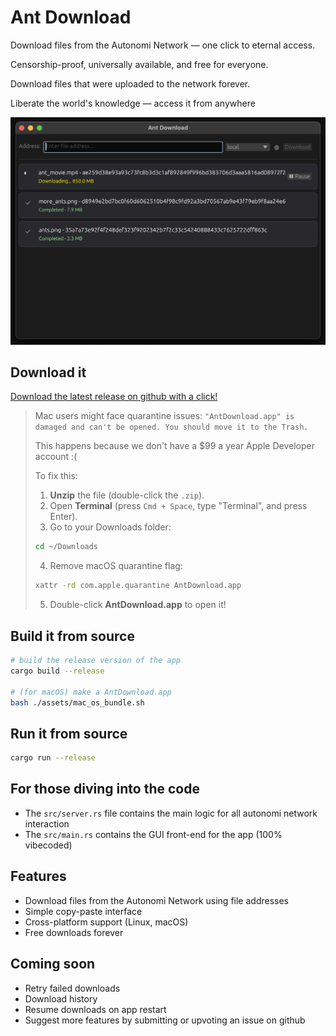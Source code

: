 # Ant Download

Download files from the Autonomi Network — one click to eternal access.

Censorship-proof, universally available, and free for everyone.

Download files that were uploaded to the network forever.

Liberate the world's knowledge — access it from anywhere

![](./assets/ant_down_local.png)

## Download it

[Download the latest release on github with a click!](https://github.com/maidsafe/ant_download/releases/latest) 

> Mac users might face quarantine issues: `"AntDownload.app" is damaged and can't be opened. You should move it to the Trash.`
>
> This happens because we don't have a $99 a year Apple Developer account :(
>
> To fix this:
> 1. **Unzip** the file (double-click the `.zip`).
> 2. Open **Terminal** (press `Cmd + Space`, type "Terminal", and press Enter).
> 3. Go to your Downloads folder:
>   ```bash
>   cd ~/Downloads
>   ```
> 4. Remove macOS quarantine flag:
>   ```bash
>   xattr -rd com.apple.quarantine AntDownload.app
>   ```
> 5. Double-click **AntDownload.app** to open it!

## Build it from source

```bash
# build the release version of the app
cargo build --release

# (for macOS) make a AntDownload.app
bash ./assets/mac_os_bundle.sh
```

## Run it from source

```bash
cargo run --release
```

## For those diving into the code

- The `src/server.rs` file contains the main logic for all autonomi network interaction
- The `src/main.rs` contains the GUI front-end for the app (100% vibecoded)

## Features

- Download files from the Autonomi Network using file addresses
- Simple copy-paste interface
- Cross-platform support (Linux, macOS)
- Free downloads forever

## Coming soon

- Retry failed downloads
- Download history
- Resume downloads on app restart
- Suggest more features by submitting or upvoting an issue on github